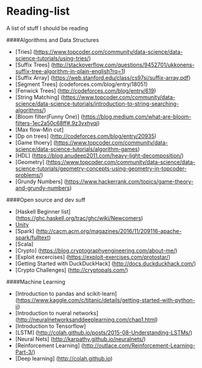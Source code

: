 # Reading-list
A list of stuff I should be reading

####Algorithms and Data Structures
* [Tries] (https://www.topcoder.com/community/data-science/data-science-tutorials/using-tries/) 
* [Suffix Trees] (http://stackoverflow.com/questions/9452701/ukkonens-suffix-tree-algorithm-in-plain-english?rq=1)
* [Suffix Array] (https://web.stanford.edu/class/cs97si/suffix-array.pdf)
* [Segment Trees] (codeforces.com/blog/entry/18051)
* [Fenwick Trees] (http://codeforces.com/blog/entry/619)
* [String Matching] (https://www.topcoder.com/community/data-science/data-science-tutorials/introduction-to-string-searching-algorithms/)
* [Bloom filter(Funny One)] (https://blog.medium.com/what-are-bloom-filters-1ec2a50c68ff#.9z3vxhyqj)
* [Max flow-Min cut]
* [Dp on trees] (http://codeforces.com/blog/entry/20935)
* [Game thoery] (https://www.topcoder.com/community/data-science/data-science-tutorials/algorithm-games)
* [HDL] (https://blog.anudeep2011.com/heavy-light-decomposition/)
* [Geometry] (https://www.topcoder.com/community/data-science/data-science-tutorials/geometry-concepts-using-geometry-in-topcoder-problems/)
* [Grundy Numbers] (https://www.hackerrank.com/topics/game-theory-and-grundy-numbers)

####Open source and dev suff
 * [Haskell Beginner list] (https://ghc.haskell.org/trac/ghc/wiki/Newcomers)
 * [Unity](https://www.youtube.com/playlist?list=PLt_Y3Hw1v3QSFdh-evJbfkxCK_bjUD37n)
 * [Spark] (http://cacm.acm.org/magazines/2016/11/209116-apache-spark/fulltext)
 * [Scala]
 * [Crypto] (https://blog.cryptographyengineering.com/about-me/)
 * [Exploit excercises] (https://exploit-exercises.com/protostar/)
 * [Getting Started with DuckDuckHack] (http://docs.duckduckhack.com/)
 * [Crypto Challenges] (http://cryptopals.com/)
 
####Machine Learning
 * [Introduction to pandas and scikit-learn] (https://www.kaggle.com/c/titanic/details/getting-started-with-python-ii)
 * [Introduction to nueral networks] (http://neuralnetworksanddeeplearning.com/chap1.html)
 * [Introduction to Tensorflow]
 * [LSTM] (http://colah.github.io/posts/2015-08-Understanding-LSTMs/)
 * [Neural Nets] (http://karpathy.github.io/neuralnets/)
 * [Reinforcement Learning] (http://outlace.com/Reinforcement-Learning-Part-3/)
 * [Deep learning] (http://colah.github.io)

